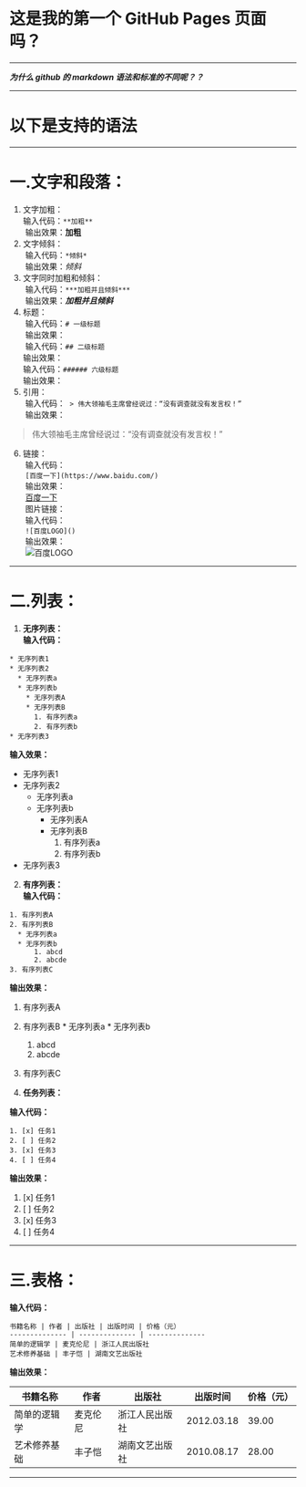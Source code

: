# 这是我的第一个 GitHub Pages 页面吗？
***  

***为什么 github 的 markdown 语法和标准的不同呢？？***  

***  
# 以下是支持的语法  
***  
# **一.文字和段落：**
1. 文字加粗：  
   输入代码：`**加粗**`   
  输出效果：**加粗**  
2. 文字倾斜：  
  输入代码：`*倾斜*`  
  输出效果：*倾斜*
3. 文字同时加粗和倾斜：  
  输入代码：`***加粗并且倾斜***`  
  输出效果：***加粗并且倾斜***
4. 标题：  
  输入代码：`# 一级标题`  
  输出效果：  
  输入代码：`## 二级标题`  
  输出效果：    
  输入代码：`###### 六级标题`  
  输出效果：    
5. 引用：  
  输入代码：  `> 伟大领袖毛主席曾经说过：“没有调查就没有发言权！”`  
  输出效果：  
  > 伟大领袖毛主席曾经说过：“没有调查就没有发言权！”  
6. 链接：  
  输入代码：  
  `[百度一下](https://www.baidu.com/)`  
  输出效果：  
  [百度一下](https://www.baidu.com/)  
  图片链接：  
  输入代码：  
  `![百度LOGO]()`  
  输出效果：  
  ![百度LOGO]()  

***  

# **二.列表：**

1. **无序列表：**   
  **输入代码：**  

  ```
  * 无序列表1
  * 无序列表2
    * 无序列表a
    * 无序列表b
      * 无序列表A
      * 无序列表B
        1. 有序列表a
        2. 有序列表b
  * 无序列表3
```

  **输入效果：**  
  * 无序列表1
  * 无序列表2
    * 无序列表a
    * 无序列表b
      * 无序列表A
      * 无序列表B
        1. 有序列表a
        2. 有序列表b
  * 无序列表3

2. **有序列表：**  
  **输入代码：**  

  ```
  1. 有序列表A
  2. 有序列表B
    * 无序列表a
    * 无序列表b
        1. abcd
        2. abcde
  3. 有序列表C
  ```

  **输出效果：**  

  1. 有序列表A
  2. 有序列表B
    * 无序列表a
    * 无序列表b
        1. abcd
        2. abcde
  3. 有序列表C

3. **任务列表：**  

**输入代码：**  

  ```
  1. [x] 任务1
  2. [ ] 任务2
  3. [x] 任务3
  4. [ ] 任务4
  ```

  **输出效果：**  

  1. [x] 任务1  
  2. [ ] 任务2  
  3. [x] 任务3  
  4. [ ] 任务4

***  

# **三.表格：**  
**输入代码：**  
```
书籍名称 | 作者 | 出版社 | 出版时间 | 价格（元）
-------------- | -------------- | --------------  
简单的逻辑学 | 麦克伦尼 | 浙江人民出版社  
艺术修养基础 | 丰子恺 | 湖南文艺出版社
```
**输出效果：**  

书籍名称 | 作者 | 出版社 | 出版时间 | 价格（元）
-------------- | -------------- | -------------- | -------------- | --------------
简单的逻辑学 | 麦克伦尼 | 浙江人民出版社 | 2012.03.18 | 39.00  
艺术修养基础 | 丰子恺 | 湖南文艺出版社 | 2010.08.17 | 28.00

 ***  

